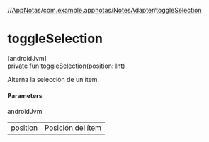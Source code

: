 //[AppNotas](../../../index.md)/[com.example.appnotas](../index.md)/[NotesAdapter](index.md)/[toggleSelection](toggle-selection.md)

# toggleSelection

[androidJvm]\
private fun [toggleSelection](toggle-selection.md)(position: [Int](https://kotlinlang.org/api/latest/jvm/stdlib/kotlin-stdlib/kotlin/-int/index.html))

Alterna la selección de un ítem.

#### Parameters

androidJvm

| | |
|---|---|
| position | Posición del ítem |
